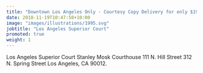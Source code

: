 ```yaml
---
title: "Downtown Los Angeles Only - Courtesy Copy Delivery for only $19.95."
date: 2018-11-19T10:47:58+10:00
image: "images/illustrations/1995.svg"
jobtitle: "Los Angeles Superior Court"
promoted: true
weight: 1
---
```


Los Angeles Superior Court Stanley Mosk Courthouse
111 N. Hill Street 312 N. Spring Street Los Angeles, CA 90012.
